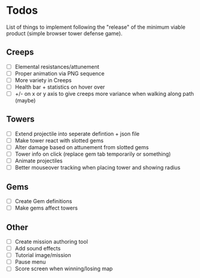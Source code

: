 # Todos

List of things to implement following the "release" of the minimum viable product (simple browser tower defense game).

## Creeps

-   [ ] Elemental resistances/attunement
-   [ ] Proper animation via PNG sequence
-   [ ] More variety in Creeps
-   [ ] Health bar + statistics on hover over
-   [ ] +/- on x or y axis to give creeps more variance when walking along path (maybe)

## Towers

-   [ ] Extend projectile into seperate defintion + json file
-   [ ] Make tower react with slotted gems
-   [ ] Alter damage based on attunement from slotted gems
-   [ ] Tower info on click (replace gem tab temporarily or something)
-   [ ] Animate projectiles
-   [ ] Better mouseover tracking when placing tower and showing radius

## Gems

-   [ ] Create Gem definitions
-   [ ] Make gems affect towers

## Other

-   [ ] Create mission authoring tool
-   [ ] Add sound effects
-   [ ] Tutorial image/mission
-   [ ] Pause menu
-   [ ] Score screen when winning/losing map

